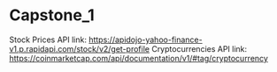 # Capstone_1
Stock Prices API link: https://apidojo-yahoo-finance-v1.p.rapidapi.com/stock/v2/get-profile Cryptocurrencies API link: https://coinmarketcap.com/api/documentation/v1/#tag/cryptocurrency
